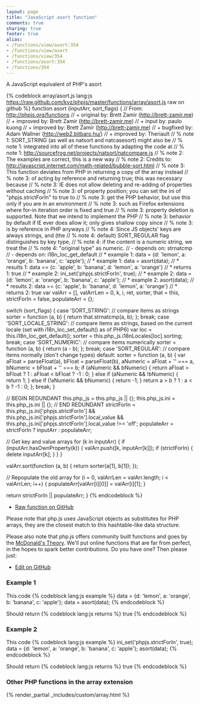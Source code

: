 ```yaml
---
layout: page
title: "JavaScript asort function"
comments: true
sharing: true
footer: true
alias:
- /functions/view/asort:354
- /functions/view/asort
- /functions/view/354
- /functions/asort:354
- /functions/354
---
```

<!-- Generated by Rakefile:build -->
A JavaScript equivalent of PHP's asort

{% codeblock array/asort.js lang:js https://raw.github.com/kvz/phpjs/master/functions/array/asort.js raw on github %}
function asort (inputArr, sort_flags) {
  // From: http://phpjs.org/functions
  // +   original by: Brett Zamir (http://brett-zamir.me)
  // +   improved by: Brett Zamir (http://brett-zamir.me)
  // +   input by: paulo kuong
  // +   improved by: Brett Zamir (http://brett-zamir.me)
  // +   bugfixed by: Adam Wallner (http://web2.bitbaro.hu/)
  // +   improved by: Theriault
  // %        note 1: SORT_STRING (as well as natsort and natcasesort) might also be
  // %        note 1: integrated into all of these functions by adapting the code at
  // %        note 1: http://sourcefrog.net/projects/natsort/natcompare.js
  // %        note 2: The examples are correct, this is a new way
  // %        note 2: Credits to: http://javascript.internet.com/math-related/bubble-sort.html
  // %        note 3: This function deviates from PHP in returning a copy of the array instead
  // %        note 3: of acting by reference and returning true; this was necessary because
  // %        note 3: IE does not allow deleting and re-adding of properties without caching
  // %        note 3: of property position; you can set the ini of "phpjs.strictForIn" to true to
  // %        note 3: get the PHP behavior, but use this only if you are in an environment
  // %        note 3: such as Firefox extensions where for-in iteration order is fixed and true
  // %        note 3: property deletion is supported. Note that we intend to implement the PHP
  // %        note 3: behavior by default if IE ever does allow it; only gives shallow copy since
  // %        note 3: is by reference in PHP anyways
  // %        note 4: Since JS objects' keys are always strings, and (the
  // %        note 4: default) SORT_REGULAR flag distinguishes by key type,
  // %        note 4: if the content is a numeric string, we treat the
  // %        note 4: "original type" as numeric.
  // -    depends on: strnatcmp
  // -    depends on: i18n_loc_get_default
  // *     example 1: data = {d: 'lemon', a: 'orange', b: 'banana', c: 'apple'};
  // *     example 1: data = asort(data);
  // *     results 1: data == {c: 'apple', b: 'banana', d: 'lemon', a: 'orange'}
  // *     returns 1: true
  // *     example 2: ini_set('phpjs.strictForIn', true);
  // *     example 2: data = {d: 'lemon', a: 'orange', b: 'banana', c: 'apple'};
  // *     example 2: asort(data);
  // *     results 2: data == {c: 'apple', b: 'banana', d: 'lemon', a: 'orange'}
  // *     returns 2: true
  var valArr = [], valArrLen = 0,
    k, i, ret, sorter, that = this,
    strictForIn = false,
    populateArr = {};

  switch (sort_flags) {
  case 'SORT_STRING':
    // compare items as strings
    sorter = function (a, b) {
      return that.strnatcmp(a, b);
    };
    break;
  case 'SORT_LOCALE_STRING':
    // compare items as strings, based on the current locale (set with i18n_loc_set_default() as of PHP6)
    var loc = this.i18n_loc_get_default();
    sorter = this.php_js.i18nLocales[loc].sorting;
    break;
  case 'SORT_NUMERIC':
    // compare items numerically
    sorter = function (a, b) {
      return (a - b);
    };
    break;
  case 'SORT_REGULAR':
    // compare items normally (don't change types)
  default:
    sorter = function (a, b) {
      var aFloat = parseFloat(a),
        bFloat = parseFloat(b),
        aNumeric = aFloat + '' === a,
        bNumeric = bFloat + '' === b;
      if (aNumeric && bNumeric) {
        return aFloat > bFloat ? 1 : aFloat < bFloat ? -1 : 0;
      } else if (aNumeric && !bNumeric) {
        return 1;
      } else if (!aNumeric && bNumeric) {
        return -1;
      }
      return a > b ? 1 : a < b ? -1 : 0;
    };
    break;
  }

  // BEGIN REDUNDANT
  this.php_js = this.php_js || {};
  this.php_js.ini = this.php_js.ini || {};
  // END REDUNDANT
  strictForIn = this.php_js.ini['phpjs.strictForIn'] && this.php_js.ini['phpjs.strictForIn'].local_value && this.php_js.ini['phpjs.strictForIn'].local_value !== 'off';
  populateArr = strictForIn ? inputArr : populateArr;

  // Get key and value arrays
  for (k in inputArr) {
    if (inputArr.hasOwnProperty(k)) {
      valArr.push([k, inputArr[k]]);
      if (strictForIn) {
        delete inputArr[k];
      }
    }
  }

  valArr.sort(function (a, b) {
    return sorter(a[1], b[1]);
  });

  // Repopulate the old array
  for (i = 0, valArrLen = valArr.length; i < valArrLen; i++) {
    populateArr[valArr[i][0]] = valArr[i][1];
  }

  return strictForIn || populateArr;
}
{% endcodeblock %}

 - [Raw function on GitHub](https://github.com/kvz/phpjs/blob/master/functions/array/asort.js)

Please note that php.js uses JavaScript objects as substitutes for PHP arrays, they are 
the closest match to this hashtable-like data structure. 

Please also note that php.js offers community built functions and goes by the 
[McDonald's Theory](https://medium.com/what-i-learned-building/9216e1c9da7d). We'll put online 
functions that are far from perfect, in the hopes to spark better contributions. 
Do you have one? Then please just: 

 - [Edit on GitHub](https://github.com/kvz/phpjs/edit/master/functions/array/asort.js)

### Example 1
This code
{% codeblock lang:js example %}
data = {d: 'lemon', a: 'orange', b: 'banana', c: 'apple'};
data = asort(data);
{% endcodeblock %}

Should return
{% codeblock lang:js returns %}
true
{% endcodeblock %}

### Example 2
This code
{% codeblock lang:js example %}
ini_set('phpjs.strictForIn', true);
data = {d: 'lemon', a: 'orange', b: 'banana', c: 'apple'};
asort(data);
{% endcodeblock %}

Should return
{% codeblock lang:js returns %}
true
{% endcodeblock %}


### Other PHP functions in the array extension
{% render_partial _includes/custom/array.html %}
